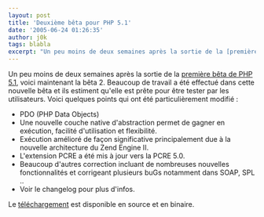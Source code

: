 ```yaml
---
layout: post
title: 'Deuxième bêta pour PHP 5.1'
date: '2005-06-24 01:26:35'
author: j0k
tags: blabla
excerpt: "Un peu moins de deux semaines après la sortie de la [première bêta de PHP 5.1](http://www.j0k3r.net/news-premiere-beta-pour-php-5-1-536.html), voici maintenant la bêta 2.     \nBeaucoup de travail a été effectué dans cette nouvelle bêta et ils estiment qu'elle est prête pour être tester par les utilisateurs.   Voici quelques points qui ont été      …"
---
```


Un peu moins de deux semaines après la sortie de la [première bêta de PHP 5.1](http://www.j0k3r.net/news-premiere-beta-pour-php-5-1-536.html), voici maintenant la bêta 2.
Beaucoup de travail a été effectué dans cette nouvelle bêta et ils estiment qu'elle est prête pour être tester par les utilisateurs.   Voici quelques points qui ont été particulièrement modifié :
* PDO (PHP Data Objects)
* Une nouvelle couche native d'abstraction permet de gagner en exécution, facilité d'utilisation et flexibilité.
* Exécution amélioré de façon significative principalement due à la nouvelle architecture du Zend Engine II.
* L'extension PCRE a été mis à jour vers la PCRE 5.0.
* Beaucoup d'autres correction incluant de nombreuses nouvelles fonctionnalités et corrigeant plusieurs buGs notamment dans SOAP, SPL ..
* Voir le changelog pour plus d'infos.

Le [téléchargement](http://www.php.net/downloads.php#v5.1) est disponible en source et en binaire.
